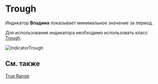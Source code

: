 # Trough

Индикатор **Впадина** показывает минимальное значение за период. 

Для использования индикатора необходимо использовать класс [Trough](../api/StockSharp.Algo.Indicators.Trough.html). 

![IndicatorTrough](~/images/IndicatorTrough.png)

## См. также

[True Range](IndicatorTrueRange.md)
